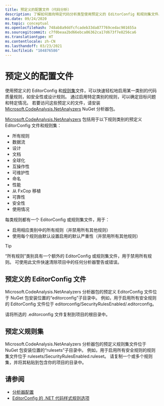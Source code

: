 ```yaml
---
title: 预定义的配置文件（代码分析）
description: 了解如何面向特定代码分析类型使用预定义的 EditorConfig 和规则集文件。
ms.date: 09/24/2020
ms.topic: conceptual
ms.openlocfilehash: 748ab8a9ddfcfcadeb33da877769cedac901655a
ms.sourcegitcommit: c7f0beaa2bd66ebca86362ca17d673f7e8256ca6
ms.translationtype: HT
ms.contentlocale: zh-CN
ms.lasthandoff: 03/23/2021
ms.locfileid: "104876586"
---
```

# <a name="predefined-configuration-files"></a>预定义的配置文件

使用预定义的 EditorConfig 和[规则集](/visualstudio/code-quality/using-rule-sets-to-group-code-analysis-rules)文件，可以快速轻松地启用某一类别的代码质量规则，如安全性或设计规则。 通过启用特定类别的规则，可以确定目标问题和特定情况。 若要访问这些预定义的文件，请安装 [Microsoft.CodeAnalysis.NetAnalyzers](https://github.com/dotnet/roslyn-analyzers#microsoftcodeanalysisnetanalyzers) NuGet 分析器包。

[Microsoft.CodeAnalysis.NetAnalyzers](https://github.com/dotnet/roslyn-analyzers#microsoftcodeanalysisnetanalyzers) 包括用于以下规则类别的预定义 EditorConfig 文件和规则集：

- 所有规则
- 数据流
- 设计
- 文档
- 全球化
- 互操作性
- 可维护性
- 命名
- 性能
- 从 FxCop 移植
- 可靠性
- 安全性
- 使用情况

每类规则都有一个 EditorConfig 或规则集文件，用于：

- 启用相应类别中的所有规则（并禁用所有其他规则）
- 使用每个规则由默认设置启用的默认严重性（并禁用所有其他规则）

> [!TIP]
> “所有规则”类别具有一个额外的 EditorConfig 或规则集文件，用于禁用所有规则。 可使用此文件快速清除项目中的任何分析器警告或错误。

## <a name="predefined-editorconfig-files"></a>预定义的 EditorConfig 文件

Microsoft.CodeAnalysis.NetAnalyzers 分析器包的预定义 EditorConfig 文件位于 NuGet 包安装位置的“editorconfig”子目录中。 例如，用于启用所有安全规则的 EditorConfig 文件位于 editorconfig/SecurityRulesEnabled/.editorconfig。

请将所选的 .editorconfig 文件复制到项目的根目录中。

## <a name="predefined-rule-sets"></a>预定义规则集

Microsoft.CodeAnalysis.NetAnalyzers 分析器包的预定义规则集文件位于 NuGet 包安装位置的“rulesets”子目录中。 例如，用于启用所有安全规则的规则集文件位于 rulesets/SecurityRulesEnabled.ruleset。 请复制一个或多个规则集，并将其粘贴到包含你的项目的目录中。

## <a name="see-also"></a>请参阅

- [分析器配置](https://github.com/dotnet/roslyn-analyzers/blob/main/docs/Analyzer%20Configuration.md)
- [EditorConfig 的 .NET 代码样式规则选项](code-style-rule-options.md)
